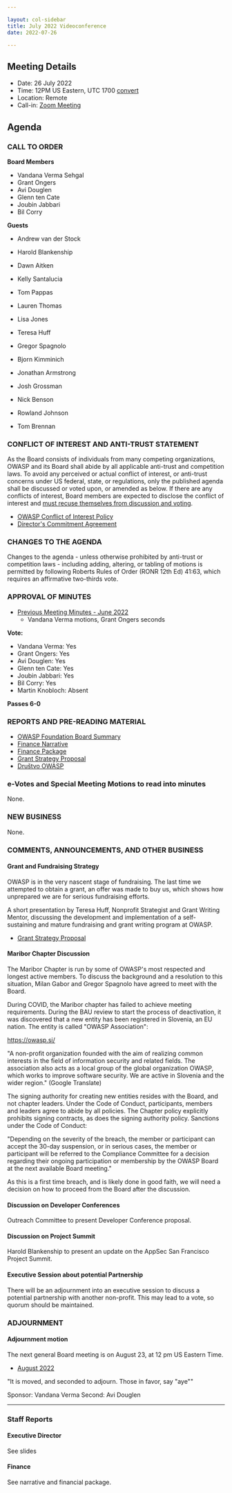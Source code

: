 ```yaml
---

layout: col-sidebar
title: July 2022 Videoconference
date: 2022-07-26

---
```


## Meeting Details

- Date: 26 July 2022
- Time: 12PM US Eastern, UTC 1700 [convert](https://www.timeanddate.com/worldclock/meetingdetails.html?year=2022&month=7&day=26&hour=17&min=0&sec=0&p1=398&p2=16&p3=110&p4=197&p5=217&p6=136&p7=179&p8=438)
- Location: Remote
- Call-in: [Zoom Meeting](https://us06web.zoom.us/j/83392905205?pwd=bXpFOG1oSEMwUTJBTjlQMzVsT1FQdz09)

## Agenda

### CALL TO ORDER

**Board Members**

- Vandana Verma Sehgal
- Grant Ongers
- Avi Douglen
- Glenn ten Cate
- Joubin Jabbari 
- Bil Corry

**Guests**

- Andrew van der Stock
- Harold Blankenship
- Dawn Aitken
- Kelly Santalucia  
- Tom Pappas
- Lauren Thomas
- Lisa Jones

- Teresa Huff
- Gregor Spagnolo
- Bjorn Kimminich 
- Jonathan Armstrong
- Josh Grossman
- Nick Benson 
- Rowland Johnson 
- Tom Brennan 


### CONFLICT OF INTEREST AND ANTI-TRUST STATEMENT

As the Board consists of individuals from many competing organizations, OWASP and its Board shall abide by all applicable anti-trust and competition laws. To avoid any perceived or actual conflict of interest, or anti-trust concerns under US federal, state, or regulations, only the published agenda shall be discussed or voted upon, or amended as below. If there are any conflicts of interest, Board members are expected to disclose the conflict of interest and [must recuse themselves from discussion and voting](https://owasp.org/www-policy/legal/bylaws#section-702-disclosure-required).

- [OWASP Conflict of Interest Policy](https://owasp.org/www-policy/operational/conflict-of-interest)
- [Director's Commitment Agreement](https://owasp.org/www-policy/legal/directors-committment-agreement)

### CHANGES TO THE AGENDA

Changes to the agenda - unless otherwise prohibited by anti-trust or competition laws - including adding, altering, or tabling of motions is permitted by following Roberts Rules of Order (RONR 12th Ed) 41:63, which requires an affirmative two-thirds vote.

### APPROVAL OF MINUTES

- [Previous Meeting Minutes - June 2022](/www-board/meetings-historical/2022/202206)
  - Vandana Verma motions, Grant Ongers seconds

**Vote:**

- Vandana Verma: Yes 
- Grant Ongers: Yes
- Avi Douglen: Yes
- Glenn ten Cate: Yes
- Joubin Jabbari: Yes
- Bil Corry: Yes
- Martin Knobloch: Absent

**Passes 6-0**


### REPORTS AND PRE-READING MATERIAL

- [OWASP Foundation Board Summary](https://docs.google.com/presentation/d/1dwBLhSDu3dmcbsZJFW32GWqph9bSvG2SH_7PGfX0cKo/edit?usp=sharing)
- [Finance Narrative](/www-board/attachments/202206-finance-narrative.docx)
- [Finance Package](/www-board/attachments/202206-finance-package.xlsx)
- [Grant Strategy Proposal](/www-board/attachments/202207-grant-strategy-proposal.pdf)
- [Društvo OWASP](https://owasp.si/)

### e-Votes and Special Meeting Motions to read into minutes

None.

### NEW BUSINESS

None.

### COMMENTS, ANNOUNCEMENTS, AND OTHER BUSINESS

#### Grant and Fundraising Strategy

OWASP is in the very nascent stage of fundraising. The last time we attempted to obtain a grant, an offer was made to buy us, which shows how unprepared we are for serious fundraising efforts.

A short presentation by Teresa Huff, Nonprofit Strategist and Grant Writing Mentor, discussing the development and implementation of a self-sustaining and mature fundraising and grant writing program at OWASP.

- [Grant Strategy Proposal](/www-board/attachments/202207-grant-strategy-proposal.pdf)

#### Maribor Chapter Discussion

The Maribor Chapter is run by some of OWASP's most respected and longest active members. To discuss the background and a resolution to this situation, Milan Gabor and Gregor Spagnolo have agreed to meet with the Board.

During COVID, the Maribor chapter has failed to achieve meeting requirements. During the BAU review to start the process of deactivation, it was discovered that a new entity has been registered in Slovenia, an EU nation. The entity is called "OWASP Association":

https://owasp.si/

"A non-profit organization founded with the aim of realizing common interests in the field of information security and related fields. The association also acts as a local group of the global organization OWASP, which works to improve software security. We are active in Slovenia and the wider region." (Google Translate)

The signing authority for creating new entities resides with the Board, and not chapter leaders. Under the Code of Conduct, participants, members and leaders agree to abide by all policies. The Chapter policy explicitly prohibits signing contracts, as does the signing authority policy. Sanctions under the Code of Conduct:

"Depending on the severity of the breach, the member or participant can accept the 30-day suspension, or in serious cases, the member or participant will be referred to the Compliance Committee for a decision regarding their ongoing participation or membership by the OWASP Board at the next available Board meeting."

As this is a first time breach, and is likely done in good faith, we will need a decision on how to proceed from the Board after the discussion.

#### Discussion on Developer Conferences

Outreach Committee to present Developer Conference proposal.

#### Discussion on Project Summit

Harold Blankenship to present an update on the AppSec San Francisco Project Summit.

#### Executive Session about potential Partnership

There will be an adjournment into an executive session to discuss a potential partnership with another non-profit. This may lead to a vote, so quorum should be maintained.


### ADJOURNMENT

#### Adjournment motion

The next general Board meeting is on August 23, at 12 pm US Eastern Time.

- [August 2022](https://owasp.org/www-board/meetings/202208.html)

"It is moved, and seconded to adjourn. Those in favor, say "aye""

Sponsor: Vandana Verma
Second: Avi Douglen

---

### Staff Reports

#### Executive Director

See slides

#### Finance

See narrative and financial package.
